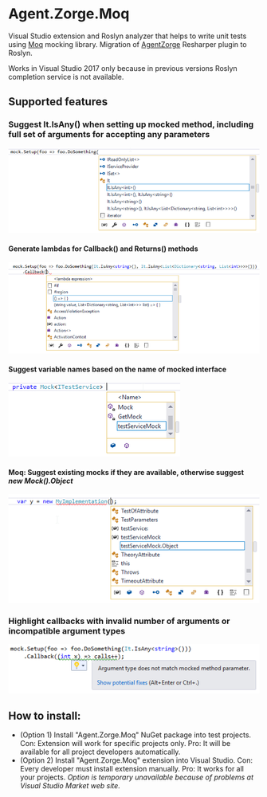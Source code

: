 # Agent.Zorge.Moq

Visual Studio extension and Roslyn analyzer that helps to write unit tests using [Moq](https://github.com/moq/moq4) mocking library. Migration of [AgentZorge](https://github.com/Litee/AgentZorge) Resharper plugin to Roslyn.

Works in Visual Studio 2017 only because in previous versions Roslyn completion service is not available.

## Supported features

### Suggest It.IsAny() when setting up mocked method, including full set of arguments for accepting any parameters

![](https://github.com/Litee/Agent.Zorge.Moq/blob/master/media/suggest-isany-argument.png)

#### Generate lambdas for Callback() and Returns() methods

![](https://github.com/Litee/Agent.Zorge.Moq/blob/master/media/suggest-callback-argument.png)

#### Suggest variable names based on the name of mocked interface

![](https://github.com/Litee/Agent.Zorge.Moq/blob/master/media/variable-name-suggestion.png)

#### Moq: Suggest existing mocks if they are available, otherwise suggest *new Mock().Object*

![](https://github.com/Litee/Agent.Zorge.Moq/blob/master/media/suggest-existing-mocks.png)


### Highlight callbacks with invalid number of arguments or incompatible argument types

![](https://github.com/Litee/Agent.Zorge.Moq/blob/master/media/highlight-incompatible-callbacks.png)

## How to install:

* (Option 1) Install "Agent.Zorge.Moq" NuGet package into test projects. Con: Extension will work for specific projects only. Pro: It will be available for all project developers automatically.
* (Option 2) Install "Agent.Zorge.Moq" extension into Visual Studio. Con: Every developer must install extension manually. Pro: It works for all your projects. *Option is temporary unavailable because of problems at Visual Studio Market web site.*
